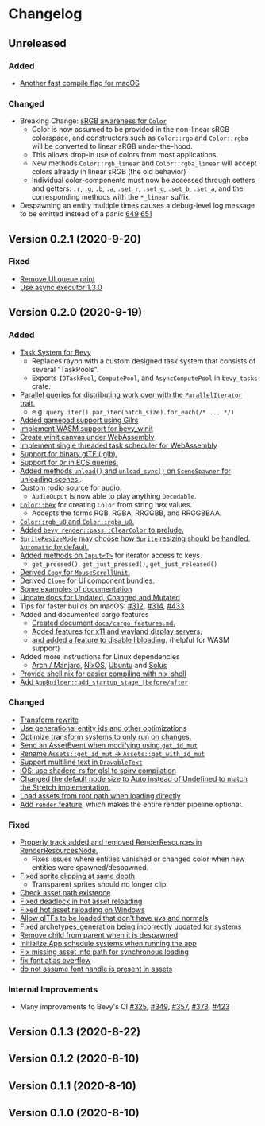 # Changelog

## Unreleased

### Added

- [Another fast compile flag for macOS][552]

### Changed

- Breaking Change: [sRGB awareness for `Color`][616]
  - Color is now assumed to be provided in the non-linear sRGB colorspace, and constructors such as `Color::rgb` and `Color::rgba` will be converted to linear sRGB under-the-hood. 
  - This allows drop-in use of colors from most applications.
  - New methods `Color::rgb_linear` and `Color::rgba_linear` will accept colors already in linear sRGB (the old behavior)
  - Individual color-components must now be accessed through setters and getters: `.r`, `.g`, `.b`, `.a`, `.set_r`, `.set_g`, `.set_b`, `.set_a`, and the corresponding methods with the `*_linear` suffix.
- Despawning an entity multiple times causes a debug-level log message to be emitted instead of a panic [649] [651]

[552]: https://github.com/bevyengine/bevy/pull/552
[616]: https://github.com/bevyengine/bevy/pull/616
[649]: https://github.com/bevyengine/bevy/pull/649
[651]: https://github.com/bevyengine/bevy/pull/651

## Version 0.2.1 (2020-9-20)

### Fixed

- [Remove UI queue print][521]
- [Use async executor 1.3.0][526]

[521]: [https://github.com/bevyengine/bevy/pull/521]
[526]: [https://github.com/bevyengine/bevy/pull/526]

## Version 0.2.0 (2020-9-19)

### Added

- [Task System for Bevy][384]
  - Replaces rayon with a custom designed task system that consists of several "TaskPools".
  - Exports `IOTaskPool`, `ComputePool`, and `AsyncComputePool` in `bevy_tasks` crate.
- [Parallel queries for distributing work over with the `ParallelIterator` trait.][292]
  - e.g. `query.iter().par_iter(batch_size).for_each(/* ... */)`
- [Added gamepad support using Gilrs][280]
- [Implement WASM support for bevy_winit][503]
- [Create winit canvas under WebAssembly][506] 
- [Implement single threaded task scheduler for WebAssembly][496]
- [Support for binary glTF (.glb).][271]
- [Support for `Or` in ECS queries.][358]
- [Added methods `unload()` and `unload_sync()` on `SceneSpawner` for unloading scenes.][339].
- [Custom rodio source for audio.][145]
  - `AudioOuput` is now able to play anything `Decodable`.
- [`Color::hex`][362] for creating `Color` from string hex values.
  - Accepts the forms RGB, RGBA, RRGGBB, and RRGGBBAA.
- [`Color::rgb_u8` and `Color::rgba_u8`.][381]
- [Added `bevy_render::pass::ClearColor` to prelude.][396]
- [`SpriteResizeMode` may choose how `Sprite` resizing should be handled. `Automatic` by default.][430]
- [Added methods on `Input<T>`][428] for iterator access to keys.
  - `get_pressed()`, `get_just_pressed()`, `get_just_released()`
- [Derived `Copy` for `MouseScrollUnit`.][270]
- [Derived `Clone` for UI component bundles.][390]
- [Some examples of documentation][338]
- [Update docs for Updated, Changed and Mutated][451]
- Tips for faster builds on macOS: [#312][312], [#314][314], [#433][433]
- Added and documented cargo features
  - [Created document `docs/cargo_features.md`.][249]
  - [Added features for x11 and wayland display servers.][249]
  - [and added a feature to disable libloading.][363] (helpful for WASM support)
- Added more instructions for Linux dependencies
  - [Arch / Manjaro][275], [NixOS][290], [Ubuntu][463] and [Solus][331]
- [Provide shell.nix for easier compiling with nix-shell][491]
- [Add `AppBuilder::add_startup_stage_|before/after`][505]

### Changed
 
- [Transform rewrite][374]
- [Use generational entity ids and other optimizations][504]
- [Optimize transform systems to only run on changes.][417]
- [Send an AssetEvent when modifying using `get_id_mut`][323]
- [Rename `Assets::get_id_mut` -> `Assets::get_with_id_mut`][332]
- [Support multiline text in `DrawableText`][183]
- [iOS: use shaderc-rs for glsl to spirv compilation][324]
- [Changed the default node size to Auto instead of Undefined to match the Stretch implementation.][304]
- [Load assets from root path when loading directly][478]
- [Add `render` feature][485], which makes the entire render pipeline optional.

### Fixed

- [Properly track added and removed RenderResources in RenderResourcesNode.][361]
  - Fixes issues where entities vanished or changed color when new entities were spawned/despawned.
- [Fixed sprite clipping at same depth][385]
  - Transparent sprites should no longer clip.
- [Check asset path existence][345]
- [Fixed deadlock in hot asset reloading][376]
- [Fixed hot asset reloading on Windows][394]
- [Allow glTFs to be loaded that don't have uvs and normals][406]
- [Fixed archetypes_generation being incorrectly updated for systems][383]
- [Remove child from parent when it is despawned][386]
- [Initialize App.schedule systems when running the app][444]
- [Fix missing asset info path for synchronous loading][486]
- [fix font atlas overflow][495]
- [do not assume font handle is present in assets][490]

### Internal Improvements
- Many improvements to Bevy's CI [#325][325], [#349][349], [#357][357], [#373][373], [#423][423]

[145]: https://github.com/bevyengine/bevy/pull/145
[183]: https://github.com/bevyengine/bevy/pull/183
[249]: https://github.com/bevyengine/bevy/pull/249
[270]: https://github.com/bevyengine/bevy/pull/270
[271]: https://github.com/bevyengine/bevy/pull/271
[275]: https://github.com/bevyengine/bevy/pull/275
[280]: https://github.com/bevyengine/bevy/pull/280
[290]: https://github.com/bevyengine/bevy/pull/290
[292]: https://github.com/bevyengine/bevy/pull/292
[304]: https://github.com/bevyengine/bevy/pull/304
[312]: https://github.com/bevyengine/bevy/pull/312
[314]: https://github.com/bevyengine/bevy/pull/314
[323]: https://github.com/bevyengine/bevy/pull/323
[324]: https://github.com/bevyengine/bevy/pull/324
[325]: https://github.com/bevyengine/bevy/pull/325
[331]: https://github.com/bevyengine/bevy/pull/331
[332]: https://github.com/bevyengine/bevy/pull/332
[338]: https://github.com/bevyengine/bevy/pull/332
[345]: https://github.com/bevyengine/bevy/pull/345
[349]: https://github.com/bevyengine/bevy/pull/349
[357]: https://github.com/bevyengine/bevy/pull/357
[358]: https://github.com/bevyengine/bevy/pull/358
[361]: https://github.com/bevyengine/bevy/pull/361
[362]: https://github.com/bevyengine/bevy/pull/362
[363]: https://github.com/bevyengine/bevy/pull/363
[373]: https://github.com/bevyengine/bevy/pull/373
[374]: https://github.com/bevyengine/bevy/pull/374
[376]: https://github.com/bevyengine/bevy/pull/376
[381]: https://github.com/bevyengine/bevy/pull/381
[383]: https://github.com/bevyengine/bevy/pull/383
[384]: https://github.com/bevyengine/bevy/pull/384
[385]: https://github.com/bevyengine/bevy/pull/385
[386]: https://github.com/bevyengine/bevy/pull/386
[390]: https://github.com/bevyengine/bevy/pull/390
[394]: https://github.com/bevyengine/bevy/pull/394
[396]: https://github.com/bevyengine/bevy/pull/396
[339]: https://github.com/bevyengine/bevy/pull/339
[406]: https://github.com/bevyengine/bevy/pull/406
[417]: https://github.com/bevyengine/bevy/pull/417
[423]: https://github.com/bevyengine/bevy/pull/423
[428]: https://github.com/bevyengine/bevy/pull/428
[430]: https://github.com/bevyengine/bevy/pull/430
[433]: https://github.com/bevyengine/bevy/pull/433
[444]: https://github.com/bevyengine/bevy/pull/444
[451]: https://github.com/bevyengine/bevy/pull/451
[463]: https://github.com/bevyengine/bevy/pull/463
[478]: https://github.com/bevyengine/bevy/pull/478
[485]: https://github.com/bevyengine/bevy/pull/485
[486]: https://github.com/bevyengine/bevy/pull/486
[490]: https://github.com/bevyengine/bevy/pull/490
[491]: https://github.com/bevyengine/bevy/pull/491
[495]: https://github.com/bevyengine/bevy/pull/495
[496]: https://github.com/bevyengine/bevy/pull/496
[503]: https://github.com/bevyengine/bevy/pull/503
[504]: https://github.com/bevyengine/bevy/pull/504
[505]: https://github.com/bevyengine/bevy/pull/505
[506]: https://github.com/bevyengine/bevy/pull/506

## Version 0.1.3 (2020-8-22)

## Version 0.1.2 (2020-8-10)

## Version 0.1.1 (2020-8-10)

## Version 0.1.0 (2020-8-10)
